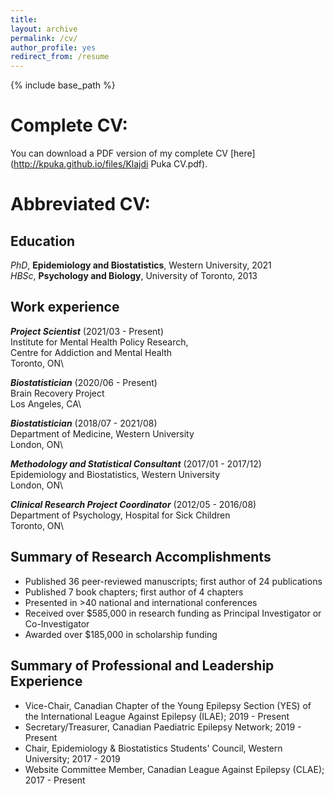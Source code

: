 ```yaml
---
title:  
layout: archive
permalink: /cv/
author_profile: yes
redirect_from: /resume
---
```


{% include base_path %}

# Complete CV:

You can download a PDF version of my complete CV [here](http://kpuka.github.io/files/Klajdi Puka CV.pdf).



# Abbreviated CV:

## Education
*PhD*, **Epidemiology and Biostatistics**, Western University, 2021\
*HBSc*, **Psychology and Biology**, University of Toronto, 2013




## Work experience
**_Project Scientist_** (2021/03 - Present)\
Institute for Mental Health Policy Research,\
Centre for Addiction and Mental Health\
Toronto, ON\

**_Biostatistician_** (2020/06 - Present)\
Brain Recovery Project\
Los Angeles, CA\
 
**_Biostatistician_** (2018/07 - 2021/08)\
Department of Medicine, Western University\
London, ON\
   
**_Methodology and Statistical Consultant_** (2017/01 - 2017/12)\
Epidemiology and Biostatistics, Western University\
London, ON\


**_Clinical Research Project Coordinator_** (2012/05 - 2016/08)\
Department of Psychology, Hospital for Sick Children\
Toronto, ON\



## Summary of Research Accomplishments
* Published 36 peer-reviewed manuscripts; first author of 24 publications
* Published 7 book chapters; first author of 4 chapters
* Presented in >40 national and international conferences 
* Received over $585,000 in research funding as Principal Investigator or Co-Investigator
* Awarded over $185,000 in scholarship funding



## Summary of Professional and Leadership Experience 
* Vice-Chair, Canadian Chapter of the Young Epilepsy Section (YES) of the International League Against Epilepsy (ILAE); 2019 - Present
* Secretary/Treasurer, Canadian Paediatric Epilepsy Network; 2019 - Present
* Chair, Epidemiology & Biostatistics Students' Council, Western University; 2017 - 2019 
* Website Committee Member, Canadian League Against Epilepsy (CLAE); 2017 - Present 
